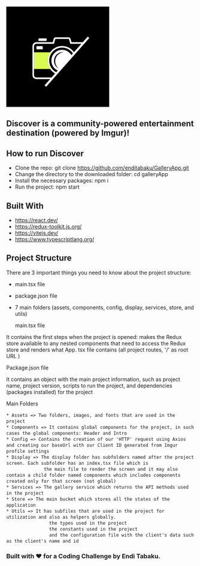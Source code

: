 ![Image](https://github.com/enditabaku/GalleryApp/blob/main/src/assets/images/logo.png)

## <b> Discover </b> is a community-powered entertainment destination (powered by Imgur)!

## How to run Discover

* Clone the repo: git clone https://github.com/enditabaku/GalleryApp.git
* Change the directory to the downloaded folder: cd galleryApp
* Install the necessary packages: npm i
* Run the project: npm start


## Built With

* https://react.dev/
* https://redux-toolkit.js.org/
* https://vitejs.dev/
* https://www.typescriptlang.org/

## Project Structure

There are 3 important things you need to know about the project structure:
* main.tsx file 
* package.json file
* 7 main folders (assets, components, config, display, services, store, and utils)  

   main.tsx file
   
It contains the first steps when the project is opened: makes the Redux store available to any nested components that need to access the Redux store and renders what App. tsx file contains (all project routes, '/' as root URL )
    
   Package.json file
    
It contains an object with the main project information, such as project name, project version, scripts to run the project, and dependencies (packages installed) for the project
    
   Main Folders
    
    * Assets => Two folders, images, and fonts that are used in the project
    * Components => It contains global components for the project, in such cases the global components: Header and Intro
    * Config => Contains the creation of our 'HTTP' request using Axios and creating our baseUrl with our Client ID generated from Imgur profile settings        
    * Display => The display folder has subfolders named after the project screen. Each subfolder has an index.tsx file which is
                  the main file to render the screen and it may also contain a child folder named components which includes components created only for that screen (not global)
    * Services => The gallery service which returns the API methods used in the project     
    * Store => The main bucket which stores all the states of the application       
    * Utils => It has subfiles that are used in the project for utilization and also as helpers globally.
                    the types used in the project
                    the constants used in the project
                    and the configuration file with the client's data such as the client's name and id

### Built with ❤ for a Coding Challenge by Endi Tabaku.
